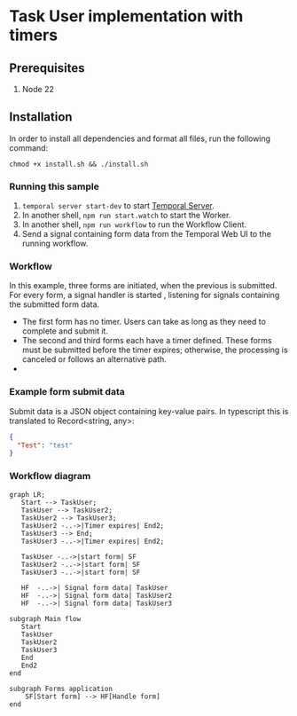 # Task User implementation with timers

## Prerequisites

1. Node 22

## Installation

In order to install all dependencies and format all files, run the following
command:

```shell
chmod +x install.sh && ./install.sh
```

### Running this sample

1. `temporal server start-dev` to start
   [Temporal Server](https://github.com/temporalio/cli/#installation).
2. In another shell, `npm run start.watch` to start the Worker.
3. In another shell, `npm run workflow` to run the Workflow Client.
4. Send a signal containing form data from the Temporal Web UI to the running workflow.

### Workflow

In this example, three forms are initiated, when the previous is submitted. For
every form, a signal handler is started , listening for signals containing the
submitted form data.

- The first form has no timer. Users can take as long as they need to complete
  and submit it.
- The second and third forms each have a timer defined. These forms must be
  submitted before the timer expires; otherwise, the processing is canceled or
  follows an alternative path.
- 
### Example form submit data
Submit data is a JSON object containing key-value pairs. In typescript this is translated to Record<string, any>:
```json
{
  "Test": "test"
}
```

### Workflow diagram
```mermaid
graph LR; 
   Start --> TaskUser;
   TaskUser --> TaskUser2; 
   TaskUser2 --> TaskUser3;
   TaskUser2 -..->|Timer expires| End2;
   TaskUser3 --> End;
   TaskUser3 -..->|Timer expires| End2;

   TaskUser -..->|start form| SF
   TaskUser2 -..->|start form| SF
   TaskUser3 -..->|start form| SF
   
   HF  -..->| Signal form data| TaskUser
   HF  -..->| Signal form data| TaskUser2
   HF  -..->| Signal form data| TaskUser3

subgraph Main flow 
   Start 
   TaskUser 
   TaskUser2 
   TaskUser3
   End
   End2
end

subgraph Forms application
    SF[Start form] --> HF[Handle form]
end
```
